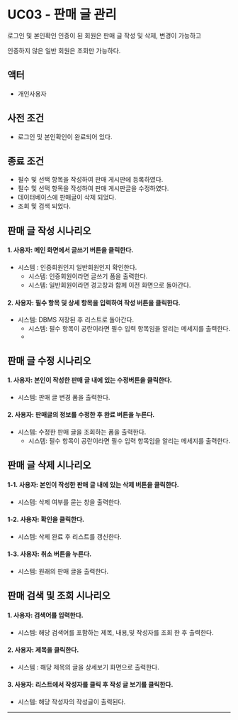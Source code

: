 # UC03 - 판매 글 관리

로그인 및 본인확인 인증이 된 회원은 판매 글 작성 및 삭제, 변경이 가능하고

인증하지 않은 일반 회원은 조회만 가능하다.



## 액터

- 개인사용자

## 사전 조건

- 로그인 및 본인확인이 완료되어 있다.

## 종료 조건

- 필수 및 선택 항목을 작성하여 판매 게시판에 등록하였다.
- 필수 및 선택 항목을 작성하여 판매 게시판글을 수정하였다.
- 데이터베이스에 판매글이 삭제 되었다.
- 조회 및 검색 되었다.

## 판매 글 작성 시나리오
#### 1. 사용자: 메인 화면에서 글쓰기 버튼을 클릭한다.
- 시스템 : 인증회원인지 일반회원인지 확인한다. 
  - 시스템: 인증회원이라면 글쓰기 폼을 출력한다.
  - 시스템: 일반회원이라면 경고창과 함께 이전 화면으로 돌아간다.
#### 2. 사용자: 필수 항목 및 상세 항목을 입력하여 작성 버튼을 클릭한다.
- 시스템: DBMS 저장된 후 리스트로 돌아간다.
	- 시스템:  필수 항목이 공란이라면 필수 입력 항목임을 알리는 메세지를 출력한다.
	- 
## 판매 글 수정 시나리오 
#### 1. 사용자: 본인이 작성한 판매 글 내에 있는 수정버튼을 클릭한다.
- 시스템: 판매 글 변경 폼을 출력한다.
#### 2. 사용자: 판매글의 정보를 수정한 후 완료 버튼을 누른다.
- 시스템: 수정한 판매 글을 조회하는 폼을 출력한다.
	- 시스템: 필수 항목이 공란이라면 필수 입력 항목임을 알리는 메세지를 출력한다.
	
## 판매 글 삭제 시나리오
#### 1-1. 사용자: 본인이 작성한 판매 글 내에 있는 삭제 버튼을 클릭한다.
- 시스템: 삭제 여부를 묻는 창을 출력한다.
#### 1-2. 사용자: 확인을 클릭한다.
- 시스템: 삭제 완료 후 리스트를 갱신한다.
#### 1-3. 사용자: 취소 버튼을 누른다. 
- 시스템: 원래의 판매 글을 출력한다.

## 판매 검색 및 조회 시나리오
#### 1. 사용자: 검색어를 입력한다.
- 시스템: 해당 검색어를 포함하는 제목, 내용,및 작성자를 조회 한 후 출력한다.
#### 2. 사용자: 제목을 클릭한다.
- 시스템 : 해당 제목의 글을 상세보기 화면으로 출력한다.
#### 3. 사용자: 리스트에서 작성자를 클릭 후 작성 글 보기를 클릭한다.
- 시스템: 해당 작성자의 작성글이 출력된다.

<hr>

